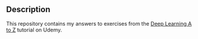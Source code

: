 ## Description

This repository contains my answers to exercises from the [Deep Learning A to Z](https://www.udemy.com/course/deeplearning/) tutorial on Udemy.